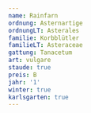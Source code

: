 ```yaml
---
name: Rainfarn
ordnung: Asternartige
ordnungLT: Asterales
familie: Korbblütler
familieLT: Asteraceae
gattung: Tanacetum
art: vulgare
staude: true
preis: B
jahr: '1'
winter: true
karlsgarten: true
---
```

